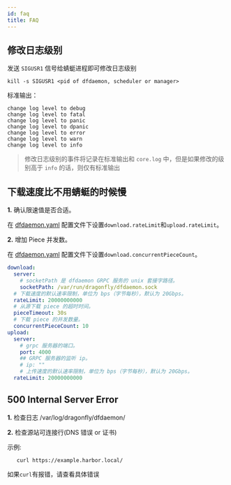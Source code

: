 ```yaml
---
id: faq
title: FAQ
---
```


## 修改日志级别

发送 `SIGUSR1` 信号给蜻蜓进程即可修改日志级别

```shell
kill -s SIGUSR1 <pid of dfdaemon, scheduler or manager>
```

标准输出：

```text
change log level to debug
change log level to fatal
change log level to panic
change log level to dpanic
change log level to error
change log level to warn
change log level to info
```

> 修改日志级别的事件将记录在标准输出和 `core.log` 中，但是如果修改的级别高于 `info` 的话，则仅有标准输出

## 下载速度比不用蜻蜓的时候慢

**1.** 确认限速值是否合适。

在 [dfdaemon.yaml](./reference/configuration/client/dfdaemon.md)
配置文件下设置`download.rateLimit`和`upload.rateLimit`。

**2.** 增加 Piece 并发数。

在 [dfdaemon.yaml](./reference/configuration/client/dfdaemon.md)
配置文件下设置`download.concurrentPieceCount`。

```yaml
download:
  server:
    # socketPath 是 dfdaemon GRPC 服务的 unix 套接字路径。
    socketPath: /var/run/dragonfly/dfdaemon.sock
  # 下载速度的默认速率限制，单位为 bps（字节每秒），默认为 20Gbps。
  rateLimit: 20000000000
  # 从源下载 piece 的超时时间。
  pieceTimeout: 30s
  # 下载 piece 的并发数量。
  concurrentPieceCount: 10
upload:
  server:
    # grpc 服务器的端口。
    port: 4000
    ## GRPC 服务器的监听 ip。
    # ip: ""
    # 上传速度的默认速率限制，单位为 bps（字节每秒），默认为 20Gbps。
  rateLimit: 20000000000
```

## 500 Internal Server Error

**1.** 检查日志 /var/log/dragonfly/dfdaemon/

**2.** 检查源站可连接行(DNS 错误 or 证书)

示例:

```shell
   curl https://example.harbor.local/
```

如果`curl`有报错，请查看具体错误
